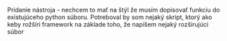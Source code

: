 Pridanie nástroja - nechcem to mať na štýl že musím dopisovať funkciu do existujúceho python súboru. Potreboval by som nejaký skript, ktorý ako keby rožšíri framework na základe toho, že napíšem nejaký rozširujúci súbor 